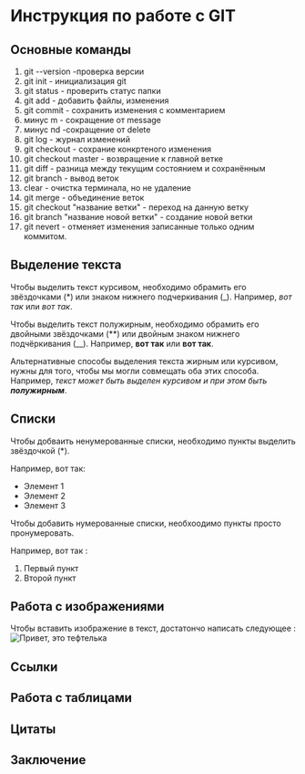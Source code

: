 # Инструкция по работе с GIT

## Основные команды

1. git --version -проверка версии
2. git init - инициализация git
3. git status - проверить статус папки
4. git add - добавить файлы, изменения
5. git commit - сохранить изменения с комментарием
6.  минус m - сокращение от message
7. минус пd -сокращение от delete
8. git log - журнал изменений
9. git checkout - сохрание конкртеного изменения
10. git checkout master - возвращение к главной ветке
11. git diff - разница между текущим состоянием и сохранённым
12. git branch - вывод веток
13. clear - очистка терминала, но не удаление
14. git merge - объединение веток
15. git checkout  "название ветки" - переход на данную ветку
16. git branch "название новой ветки" - создание новой ветки
17. git nevert - отменяет изменения записанные только одним коммитом.


## Выделение текста

Чтобы выделить текст курсивом, необходимо обрамить его звёздочками (*) или знаком нижнего подчеркивания (_). Например, *вот так* или _вот так_.

Чтобы выделить текст полужирным, необходимо обрамить его двойными звёздочками (**) или двойным знаком нижнего подчёркивания (__). 
Например, **вот так** или __вот так__.

Альтернативные способы выделения текста жирным или курсивом, нужны для того, чтобы мы могли совмещать оба этих способа. Например, _текст может быть выделен курсивом и при этом быть **полужирным**_.

## Списки

Чтобы добваить ненумерованные списки, необходимо пункты выделить звёздочкой (*).

Например, вот так:

* Элемент 1
* Элемент 2 
* Элемент 3

Чтобы добавить нумерованные списки, необхоодимо пункты просто пронумеровать.

Например, вот так :
1. Первый пункт
2. Второй пункт



## Работа с изображениями

Чтобы вставить изображение в текст, достатончо написать следующее :
![Привет, это тефтелька](kotik.jpg)


## Ссылки 

## Работа с таблицами

## Цитаты 

## Заключение
